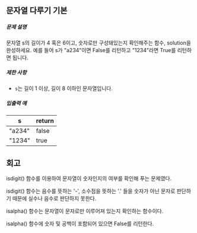 ## 문자열 다루기 기본

##### 문제 설명

문자열 s의 길이가 4 혹은 6이고, 숫자로만 구성돼있는지 확인해주는 함수, solution을 완성하세요. 예를 들어 s가 "a234"이면 False를 리턴하고 "1234"라면 True를 리턴하면 됩니다.

##### 제한 사항

- `s`는 길이 1 이상, 길이 8 이하인 문자열입니다.

##### 입출력 예

| s      | return |
| ------ | ------ |
| "a234" | false  |
| "1234" | true   |

## 회고

isdigit() 함수를 이용하여 문자열이 숫자인지의 여부를 확인해 푸는 문제였다.

isdigit() 함수는 음수를 뜻하는 '-', 소수점을 뜻하는 '.' 들을 숫자가 아닌 문자로 판단하기 때문에 실수나 음수로 판단하지 못한다.

isalpha() 함수는 문자열이 문자로만 이루어져 있는지 확인하는 함수이다. 

isalpha() 함수에 숫자 및 공백이 포함되어 있으면 False를 리턴한다.